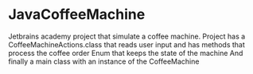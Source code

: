 # JavaCoffeeMachine
Jetbrains academy project that simulate a coffee machine.
Project has a CoffeeMachineActions.class that reads user input and has methods that process the coffee order
Enum that keeps the state of the machine
And finally a main class with an instance of the CoffeeMachine

